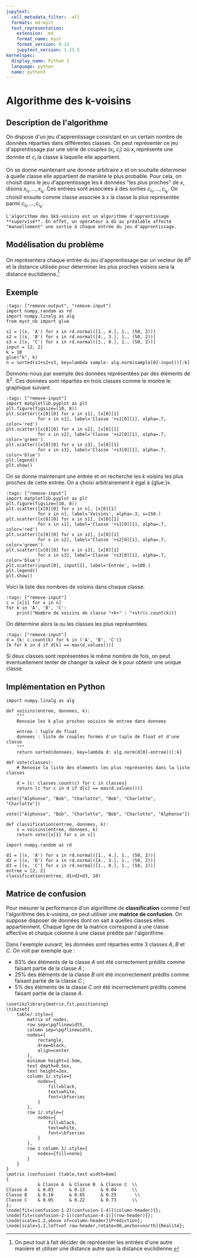 ```yaml
---
jupytext:
  cell_metadata_filter: -all
  formats: md:myst
  text_representation:
    extension: .md
    format_name: myst
    format_version: 0.13
    jupytext_version: 1.11.5
kernelspec:
  display_name: Python 3
  language: python
  name: python3
---
```


# Algorithme des k-voisins

## Description de l'algorithme

On dispose d'un jeu d'apprentissage consistant en un certain nombre de données réparties dans différentes classes. On peut représenter ce jeu d'apprentissage par une série de couples $(x_i,c_i)$ où $x_i$ représente une donnée et $c_i$ la classe à laquelle elle appartient.

On se donne maintenant une donnée arbitraire $x$ et on souhaite déterminer à quelle classe elle appartient de manière le plus probable. Pour cela, on choisit dans le jeu d'apprentissage les $k$ données "les plus proches" de $x$, disons $x_{i_1},\dots,x_{i_k}$. Ces entrées sont associées à des sorties $c_{i_1},\dots,c_{i_k}$. On choisit ensuite comme classe associée à $x$ la classe la plus représentée parmi $c_{i_1},\dots,c_{i_k}$.

```{admonition} Apprentissage supervisé
L'algorithme des $k$-voisins est un algorithme d'apprentissage **supervisé**. En effet, un opérateur a dû au préalable affecté "manuellement" une sortie à chaque entrée du jeu d'apprentissage.
```

## Modélisation du problème

On représentera chaque entrée du jeu d'apprentissage par un vecteur de $\mathbb R^p$ et la distance utilisée pour déterminer les plus proches voisins sera la distance euclidienne.[^distance]

[^distance]: On peut tout à fait décider de représenter les entrées d'une autre manière et utiliser une distance autre que la distance euclidienne.

## Exemple

```{code-cell}
:tags: ["remove-output", "remove-input"]
import numpy.random as rd
import numpy.linalg as alg
from myst_nb import glue

s1 = [(x, 'A') for x in rd.normal([1., 4.], 1., (50, 2))]
s2 = [(x, 'B') for x in rd.normal([4., 3.], 1., (50, 2))]
s3 = [(x, 'C') for x in rd.normal([1., 0.], 1., (50, 2))]
input = [2, 2]
k = 10
glue("k", k)
n = sorted(s1+s2+s3, key=lambda sample: alg.norm(sample[0]-input))[:k]
```

Donnons-nous par exemple des données représentées par des éléments de $\mathbb{R}^2$. Ces données sont réparties en trois classes comme le montre le graphique suivant.

```{code-cell}
:tags: ["remove-input"]
import matplotlib.pyplot as plt
plt.figure(figsize=(10, 8))
plt.scatter([x[0][0] for x in s1], [x[0][1]
            for x in s1], label='Classe '+s1[0][1], alpha=.7, color='red')
plt.scatter([x[0][0] for x in s2], [x[0][1]
            for x in s2], label='Classe '+s2[0][1], alpha=.7, color='green')
plt.scatter([x[0][0] for x in s3], [x[0][1]
            for x in s3], label='Classe '+s3[0][1], alpha=.7, color='blue')
plt.legend()
plt.show()
```

On se donne maintenant une entrée et on recherche les $k$ voisins les plus proches de cette entrée. On a choisi arbitrairement $k$ égal à {glue:}`k`.

```{code-cell}
:tags: ["remove-input"]
import matplotlib.pyplot as plt
plt.figure(figsize=(10, 8))
plt.scatter([x[0][0] for x in n], [x[0][1]
            for x in n], label='Voisins', alpha=.3, s=150.)
plt.scatter([x[0][0] for x in s1], [x[0][1]
            for x in s1], label='Classe '+s1[0][1], alpha=.7, color='red')
plt.scatter([x[0][0] for x in s2], [x[0][1]
            for x in s2], label='Classe '+s2[0][1], alpha=.7, color='green')
plt.scatter([x[0][0] for x in s3], [x[0][1]
            for x in s3], label='Classe '+s3[0][1], alpha=.7, color='blue')
plt.scatter(input[0], input[1], label='Entrée', s=100.)
plt.legend()
plt.show()
```

Voici la liste des nombres de voisins dans chaque classe.

```{code-cell}
:tags: ["remove-input"]
c = [x[1] for x in n]
for k in 'A', 'B', 'C':
    print("Nombre de voisins de classe "+k+" : "+str(c.count(k)))
```

On détermine alors la ou les classes les plus représentées.

```{code-cell}
:tags: ["remove-input"]
d = {k: c.count(k) for k in ('A', 'B', 'C')}
[k for k in d if d[k] == max(d.values())]
```

Si deux classes sont représentées le même nombre de fois, on peut éventuellement tenter de changer la valeur de $k$ pour obtenir une unique classe.

## Implémentation en Python

```{code-cell}
import numpy.linalg as alg

def voisins(entree, donnees, k):
    """
    Renvoie les k plus proches voisins de entree dans donnees

    entree : tuple de float
    donnees : liste de couples formés d'un tuple de float et d'une classe
    """
    return sorted(donnees, key=lambda d: alg.norm(d[0]-entree))[:k]
```

```{code-cell}
def vote(classes):
    # Renvoie la liste des éléments les plus représentés dans la liste classes

    d = {c: classes.count(c) for c in classes}
    return [c for c in d if d[c] == max(d.values())]
```

```{code-cell}
vote(["Alphonse", "Bob", "Charlotte", "Bob", "Charlotte", "Charlotte"])
```

```{code-cell}
vote(["Alphonse", "Bob", "Charlotte", "Bob", "Charlotte", "Alphonse"])
```

```{code-cell}
def classification(entree, donnees, k):
    v = voisins(entree, donnees, k)
    return vote([x[1] for x in v])
```

```{code-cell}
import numpy.random as rd

d1 = [(x, 'A') for x in rd.normal([1., 4.], 1., (50, 2))]
d2 = [(x, 'B') for x in rd.normal([4., 3.], 1., (50, 2))]
d3 = [(x, 'C') for x in rd.normal([1., 0.], 1., (50, 2))]
entree = [2, 2]
classification(entree, d1+d2+d3, 10)
```

## Matrice de confusion

Pour mesurer la performance d'un algorithme de **classification** comme l'est l'algorithme des $k$-voisins, on peut utiliser une **matrice de confusion**. On suppose disposer de données dont on sait à quelles classes elles appartiennent. Chaque ligne de la matrice correspond à une classe effective et chaque colonne à une classe prédite par l'algorithme.

Dans l'exemple suivant, les données sont réparties entre 3 classes $A$, $B$ et $C$. On voit par exemple que :

* 83% des éléments de la classe $A$ ont été correctement prédits comme faisant partie de la classe $A$ ;
* 25% des éléments de la classe $B$ ont été incorrectement prédits comme faisant partie de la classe $C$ ;
* 5% des éléments de la classe $C$ ont été incorrectement prédits comme faisant partie de la classe $A$.

```{tikz}
\usetikzlibrary{matrix,fit,positioning}
\tikzset{ 
    table/.style={
        matrix of nodes,
        row sep=\pgflinewidth,
        column sep=\pgflinewidth,
        nodes={
            rectangle,
            draw=black,
            align=center
        },
        minimum height=1.5em,
        text depth=0.5ex,
        text height=2ex,
        column 1/.style={
            nodes={
                fill=black,
                text=white,
                font=\bfseries
            }
        },
        row 1/.style={
            nodes={
                fill=black,
                text=white,
                font=\bfseries
            }
        },
        row 1 column 1/.style={
            nodes={fill=none}
        }
    }
}
\matrix (confusion) [table,text width=6em]
{
            & Classe A  & Classe B  & Classe C  \\
Classe A    & 0.83      & 0.13      & 0.04      \\
Classe B    & 0.10      & 0.65      & 0.25       \\
Classe C    & 0.05      & 0.22      & 0.73      \\
};
\node[fit=(confusion-1-2)(confusion-1-4)](column-header){};
\node[fit=(confusion-2-1)(confusion-4-1)](row-header){};
\node[scale=1.2,above of=column-header]{Prédiction};
\node[scale=1.2,left=of row-header,rotate=90,anchor=north]{Réalité};
```
